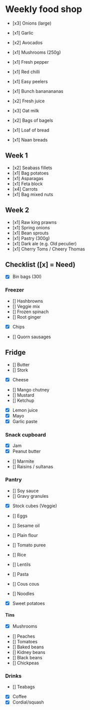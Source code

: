 # Weekly food shop

* [x3] Onions (large)
* [x1] Garlic
* [x2] Avocados
* [x1] Mushrooms (250g)
* [x1] Fresh pepper
* [x1] Red chilli
* [x1] Easy peelers
* [x1] Bunch bananananas

* [x2] Fresh juice
* [x3] Oat milk

* [x2] Bags of bagels
* [x1] Loaf of bread
* [x1] Naan breads

## Week 1

* [x2] Seabass fillets
* [x1] Bag potatoes
* [x1] Asparagas 
* [x1] Feta block
* [x4] Carrots 
* [x1] Bag mixed nuts

## Week 2

* [x1] Raw king prawns
* [x1] Spring onions
* [x1] Bean sprouts
* [x1] Pastry (300g)
* [x1] Dark ale (e.g. Old peculier)
* [x1] Cherry Toms / Cheery Thomas

## Checklist ([x] = Need)

* [x] Bin bags (30l)

### Freezer

* [] Hashbrowns
* [] Veggie mix
* [] Frozen spinach
* [] Root ginger
* [x] Chips
* [] Quorn sausages

## Fridge

* [] Butter
* [] Stork
* [x] Cheese
* [] Mango chutney
* [] Mustard
* [] Ketchup
* [x] Lemon juice
* [x] Mayo
* [x] Garlic paste

### Snack cupboard
* [x] Jam
* [x] Peanut butter
* [] Marmite
* [] Raisins / sultanas

### Pantry

* [] Soy sauce
* [] Gravy granules
* [x] Stock cubes (Veggie)
* [] Eggs
* [] Sesame oil
* [] Plain flour
* [] Tomato puree

* [] Rice
* [] Lentils
* [] Pasta
* [] Cous cous
* [] Noodles
* [x] Sweet potatoes

#### Tins
* [x] Mushrooms
* [] Peaches
* [] Tomatoes
* [] Baked beans
* [] Kidney beans
* [] Black beans
* [] Chickpeas

### Drinks

* [] Teabags
* [x] Coffee
* [x] Cordial/squash
